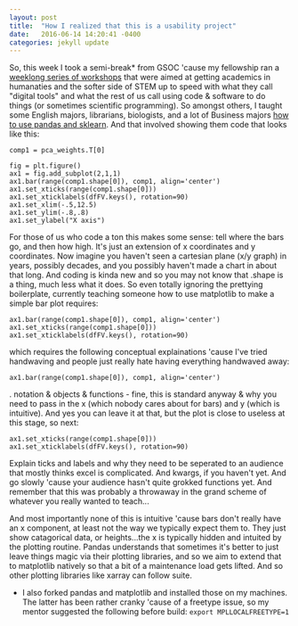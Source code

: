 ```yaml
---
layout: post
title:  "How I realized that this is a usability project"
date:   2016-06-14 14:20:41 -0400
categories: jekyll update
---
```


So, this week I took a semi-break* from GSOC 'cause my fellowship ran a [weeklong series of workshops](https://gcdigitalfellows.github.io/) that were aimed at getting academics in humanaties and the softer side of STEM up to speed with what they call "digital tools" and what the rest of us call using code & software to do things (or sometimes scientific programming). So amongst others, I taught some English majors, librarians, biologists, and a lot of Business majors [how to use pandas and sklearn](https://github.com/GCDigitalFellows/gcdri_ts_cat_ml). And that involved showing them code that looks like this:
```
comp1 = pca_weights.T[0]

fig = plt.figure()
ax1 = fig.add_subplot(2,1,1)
ax1.bar(range(comp1.shape[0]), comp1, align='center')
ax1.set_xticks(range(comp1.shape[0]))
ax1.set_xticklabels(dfFV.keys(), rotation=90)
ax1.set_xlim(-.5,12.5)
ax1.set_ylim(-.8,.8)
ax1.set_ylabel("X axis")
```

For those of us who code a ton this makes some sense: tell where the bars go, and then how high. It's just an extension of x coordinates and y coordinates. Now imagine you haven't seen a cartesian plane (x/y graph) in years, possibly decades, and you possibly haven't made a chart in about that long. And coding is kinda new and so you may not know that .shape is a thing, much less what it does. So even totally ignoring the prettying boilerplate, currently teaching someone how to use matplotlib to make a simple bar plot requires:

```
ax1.bar(range(comp1.shape[0]), comp1, align='center')
ax1.set_xticks(range(comp1.shape[0]))
ax1.set_xticklabels(dfFV.keys(), rotation=90)
```

which requires the following conceptual explainations 'cause I've tried handwaving and people just really hate having everything handwaved away:

```ax1.bar(range(comp1.shape[0]), comp1, align='center')```

. notation & objects & functions - fine, this is standard anyway & why you need to pass in the x (which nobody cares about for bars) and y (which is intuitive). And yes you can leave it at that, but the plot is close to useless at this stage, so next:

```
ax1.set_xticks(range(comp1.shape[0]))
ax1.set_xticklabels(dfFV.keys(), rotation=90)
```
Explain ticks and labels and why they need to be seperated to an audience that mostly thinks excel is complicated. And kwargs, if you haven't yet. And go slowly 'cause your audience hasn't quite grokked functions yet. And remember that this was probably a throwaway in the grand scheme of whatever you really wanted to teach...

And most importantly none of this is intuitive 'cause bars don't really have an x component, at least not the way we typically expect them to. They just show catagorical data, or heights...the x is typically hidden and intuited by the plotting routine. Pandas understands that sometimes it's better to just leave things magic via their plotting libraries, and so we aim to extend that to matplotlib natively so that a bit of a maintenance load gets lifted. And so other plotting libraries like xarray can follow suite. 



* I also forked pandas and matplotlib and installed those on my machines. The latter has been rather cranky 'cause of a freetype issue, so my mentor suggested the following before build: `export MPLLOCALFREETYPE=1`
